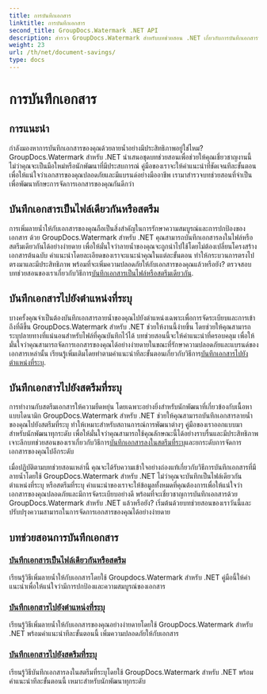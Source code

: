 ```yaml
---
title: การบันทึกเอกสาร
linktitle: การบันทึกเอกสาร
second_title: GroupDocs.Watermark .NET API
description: สำรวจ GroupDocs.Watermark สำหรับบทช่วยสอน .NET เกี่ยวกับการบันทึกเอกสารที่มีลายน้ำ เรียนรู้วิธีทีละขั้นตอนเพื่อเพิ่มความปลอดภัยและการจัดการเอกสาร
weight: 23
url: /th/net/document-savings/
type: docs
---
```

# การบันทึกเอกสาร

## การแนะนำ

กำลังมองหาการบันทึกเอกสารของคุณด้วยลายน้ำอย่างมีประสิทธิภาพอยู่ใช่ไหม? GroupDocs.Watermark สำหรับ .NET นำเสนอชุดบทช่วยสอนเพื่อช่วยให้คุณเชี่ยวชาญงานนี้ ไม่ว่าคุณจะเป็นมือใหม่หรือนักพัฒนาที่มีประสบการณ์ คู่มือของเราจะให้คำแนะนำที่ชัดเจนทีละขั้นตอนเพื่อให้แน่ใจว่าเอกสารของคุณปลอดภัยและมีแบรนด์อย่างมืออาชีพ เรามาสำรวจบทช่วยสอนที่จำเป็นเพื่อพัฒนาทักษะการจัดการเอกสารของคุณกันดีกว่า

## บันทึกเอกสารเป็นไฟล์เดียวกันหรือสตรีม
 การเพิ่มลายน้ำให้กับเอกสารของคุณถือเป็นสิ่งสำคัญในการรักษาความสมบูรณ์และการปกป้องของเอกสาร ด้วย GroupDocs.Watermark สำหรับ .NET คุณสามารถบันทึกเอกสารลงในไฟล์หรือสตรีมเดียวกันได้อย่างง่ายดาย เพื่อให้มั่นใจว่าลายน้ำของคุณจะถูกนำไปใช้โดยไม่ต้องเปลี่ยนโครงสร้างเอกสารต้นฉบับ คำแนะนำโดยละเอียดของเราจะแนะนำคุณในแต่ละขั้นตอน ทำให้กระบวนการตรงไปตรงมาและมีประสิทธิภาพ พร้อมที่จะเพิ่มความปลอดภัยให้กับเอกสารของคุณแล้วหรือยัง? ตรวจสอบบทช่วยสอนของเราเกี่ยวกับวิธีการ[บันทึกเอกสารเป็นไฟล์หรือสตรีมเดียวกัน](./save-document-same-file-stream/).

## บันทึกเอกสารไปยังตำแหน่งที่ระบุ
บางครั้งคุณจำเป็นต้องบันทึกเอกสารลายน้ำของคุณไปยังตำแหน่งเฉพาะเพื่อการจัดระเบียบและการเข้าถึงที่ดีขึ้น GroupDocs.Watermark สำหรับ .NET ช่วยให้งานนี้ง่ายขึ้น โดยช่วยให้คุณสามารถระบุปลายทางที่แน่นอนสำหรับไฟล์ที่คุณบันทึกไว้ได้ บทช่วยสอนนี้จะให้คำแนะนำที่ครอบคลุม เพื่อให้มั่นใจว่าคุณสามารถจัดการเอกสารของคุณได้อย่างง่ายดายในขณะที่รักษาความปลอดภัยและแบรนด์ของเอกสารเหล่านั้น เรียนรู้เพิ่มเติมโดยทำตามคำแนะนำทีละขั้นตอนเกี่ยวกับวิธีการ[บันทึกเอกสารไปยังตำแหน่งที่ระบุ](./save-document-specified-location/).

## บันทึกเอกสารไปยังสตรีมที่ระบุ
 การทำงานกับสตรีมเอกสารให้ความยืดหยุ่น โดยเฉพาะอย่างยิ่งสำหรับนักพัฒนาที่เกี่ยวข้องกับเนื้อหาแบบไดนามิก GroupDocs.Watermark สำหรับ .NET ช่วยให้คุณสามารถบันทึกเอกสารลายน้ำของคุณไปยังสตรีมที่ระบุ ทำให้เหมาะสำหรับสถานการณ์การพัฒนาต่างๆ คู่มือของเราออกแบบมาสำหรับนักพัฒนาทุกระดับ เพื่อให้มั่นใจว่าคุณสามารถใช้คุณลักษณะนี้ได้อย่างราบรื่นและมีประสิทธิภาพ เจาะลึกบทช่วยสอนของเราเกี่ยวกับวิธีการ[บันทึกเอกสารลงในสตรีมที่ระบุ](./save-document-specified-stream/)และยกระดับการจัดการเอกสารของคุณไปอีกระดับ

เมื่อปฏิบัติตามบทช่วยสอนเหล่านี้ คุณจะได้รับความเข้าใจอย่างถ่องแท้เกี่ยวกับวิธีการบันทึกเอกสารที่มีลายน้ำโดยใช้ GroupDocs.Watermark สำหรับ .NET ไม่ว่าคุณจะบันทึกเป็นไฟล์เดียวกัน ตำแหน่งที่ระบุ หรือสตรีมที่ระบุ คำแนะนำของเราจะให้ข้อมูลทั้งหมดที่คุณต้องการเพื่อให้แน่ใจว่าเอกสารของคุณปลอดภัยและมีการจัดระเบียบอย่างดี พร้อมที่จะเชี่ยวชาญการบันทึกเอกสารด้วย GroupDocs.Watermark สำหรับ .NET แล้วหรือยัง? เริ่มต้นด้วยบทช่วยสอนของเราวันนี้และปรับปรุงความสามารถในการจัดการเอกสารของคุณได้อย่างง่ายดาย

## บทช่วยสอนการบันทึกเอกสาร
### [บันทึกเอกสารเป็นไฟล์เดียวกันหรือสตรีม](./save-document-same-file-stream/)
เรียนรู้วิธีเพิ่มลายน้ำให้กับเอกสารโดยใช้ Groupdocs.Watermark สำหรับ .NET คู่มือนี้ให้คำแนะนำเพื่อให้แน่ใจว่ามีการปกป้องและความสมบูรณ์ของเอกสาร
### [บันทึกเอกสารไปยังตำแหน่งที่ระบุ](./save-document-specified-location/)
เรียนรู้วิธีเพิ่มลายน้ำให้กับเอกสารของคุณอย่างง่ายดายโดยใช้ GroupDocs.Watermark สำหรับ .NET พร้อมคำแนะนำทีละขั้นตอนนี้ เพิ่มความปลอดภัยให้กับเอกสาร
### [บันทึกเอกสารไปยังสตรีมที่ระบุ](./save-document-specified-stream/)
เรียนรู้วิธีบันทึกเอกสารลงในสตรีมที่ระบุโดยใช้ GroupDocs.Watermark สำหรับ .NET พร้อมคำแนะนำทีละขั้นตอนนี้ เหมาะสำหรับนักพัฒนาทุกระดับ